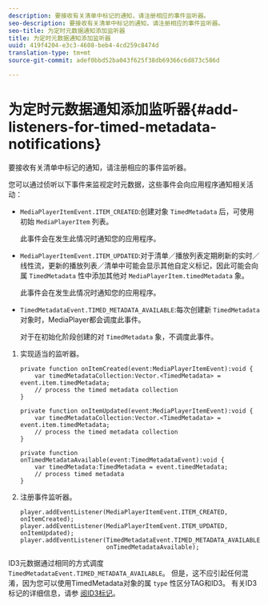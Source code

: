```yaml
---
description: 要接收有关清单中标记的通知，请注册相应的事件监听器。
seo-description: 要接收有关清单中标记的通知，请注册相应的事件监听器。
seo-title: 为定时元数据通知添加监听器
title: 为定时元数据通知添加监听器
uuid: 419f4204-e3c3-4608-beb4-4cd259c8474d
translation-type: tm+mt
source-git-commit: adef0bbd52ba043f625f38db69366c6d873c586d

---
```



# 为定时元数据通知添加监听器{#add-listeners-for-timed-metadata-notifications}

要接收有关清单中标记的通知，请注册相应的事件监听器。

您可以通过侦听以下事件来监视定时元数据，这些事件会向应用程序通知相关活动：

* `MediaPlayerItemEvent.ITEM_CREATED`:创建对象 `TimedMetadata` 后，可使用初始 `MediaPlayerItem` 列表。

   此事件会在发生此情况时通知您的应用程序。

* `MediaPlayerItemEvent.ITEM_UPDATED`:对于清单／播放列表定期刷新的实时／线性流，更新的播放列表／清单中可能会显示其他自定义标记，因此可能会向属 `TimedMetadata` 性中添加其他对 `MediaPlayerItem.timedMetadata` 象。

   此事件会在发生此情况时通知您的应用程序。

* `TimedMetadataEvent.TIMED_METADATA_AVAILABLE`:每次创建新 `TimedMetadata` 对象时，MediaPlayer都会调度此事件。

   对于在初始化阶段创建的对 `TimedMetadata` 象，不调度此事件。

1. 实现适当的监听器。

   ```
   private function onItemCreated(event:MediaPlayerItemEvent):void { 
       var timedMetadataCollection:Vector.<TimedMetadata> = event.item.timedMetadata; 
       // process the timed metadata collection 
   } 
   
   private function onItemUpdated(event:MediaPlayerItemEvent):void { 
       var timedMetadataCollection:Vector.<TimedMetadata> = event.item.timedMetadata; 
       // process the timed metadata collection 
   } 
   
   private function onTimedMetadataAvailable(event:TimedMetadataEvent):void { 
       var timedMetadata:TimedMetadata = event.timedMetadata; 
       // process timed metadata 
   }
   ```

1. 注册事件监听器。

   ```
   player.addEventListener(MediaPlayerItemEvent.ITEM_CREATED, onItemCreated); 
   player.addEventListener(MediaPlayerItemEvent.ITEM_UPDATED, onItemUpdated); 
   player.addEventListener(TimedMetadataEvent.TIMED_METADATA_AVAILABLE,  
                           onTimedMetadataAvailable);
   ```

ID3元数据通过相同的方式调度 `TimedMetadataEvent.TIMED_METADATA_AVAILABLE`。 但是，这不应引起任何混淆，因为您可以使用TimedMetadata对象的属 `type` 性区分TAG和ID3。 有关ID3标记的详细信息，请参 [阅ID3标记](../../../tvsdk-1.4-for-desktop-hls/r-psdk-dhls-1.4-notification-system/notification-system/t-psdk-dhls-1.4-id3-metadata-retrieve.md)。
